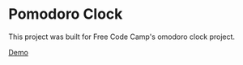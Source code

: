 # Pomodoro Clock

This project was built for Free Code Camp's omodoro clock project.

[Demo](https://syearian.github.io/pomodoro-clock/)
